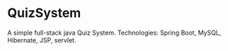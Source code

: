 # QuizSystem
A simple full-stack java Quiz System. Technologies: Spring Boot, MySQL, Hibernate, JSP, servlet.
